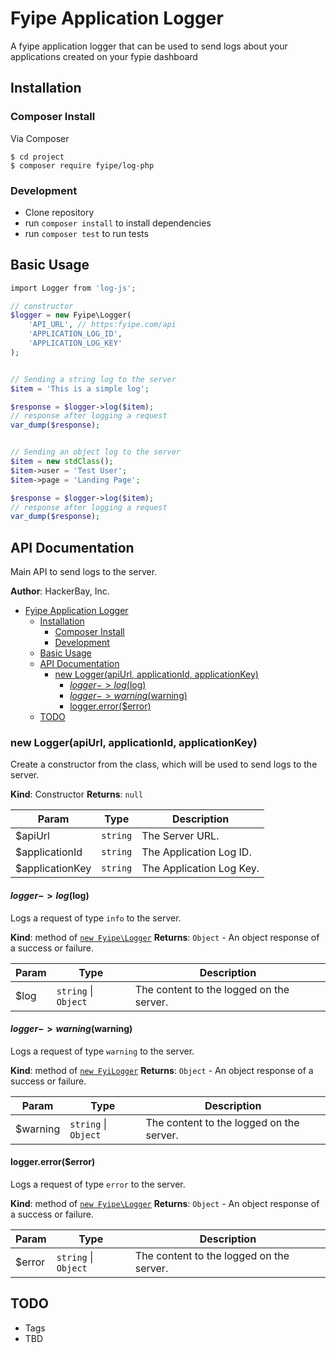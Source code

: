 # Fyipe Application Logger

A fyipe application logger that can be used to send logs about your applications created on your fypie dashboard

## Installation

### Composer Install

Via Composer

```
$ cd project
$ composer require fyipe/log-php
```

### Development

-   Clone repository
-   run `composer install` to install dependencies
-   run `composer test` to run tests

<a name="module_api"></a>

## Basic Usage

```php
import Logger from 'log-js';

// constructor
$logger = new Fyipe\Logger(
    'API_URL', // https:fyipe.com/api
    'APPLICATION_LOG_ID',
    'APPLICATION_LOG_KEY'
);


// Sending a string log to the server
$item = 'This is a simple log';

$response = $logger->log($item);
// response after logging a request
var_dump($response);


// Sending an object log to the server
$item = new stdClass();
$item->user = 'Test User';
$item->page = 'Landing Page';

$response = $logger->log($item);
// response after logging a request
var_dump($response);
```

## API Documentation

Main API to send logs to the server.

**Author**: HackerBay, Inc.

-   [Fyipe Application Logger](#fyipe-application-logger)
    -   [Installation](#installation)
        -   [Composer Install](#composer-install)
        -   [Development](#development)
    -   [Basic Usage](#basic-usage)
    -   [API Documentation](#api-documentation)
        -   [new Logger(apiUrl, applicationId, applicationKey)](#new-loggerapiurl-applicationid-applicationkey)
            -   [$logger->log($log)](#math-xmlnshttpwwww3org1998mathmathmlsemanticsmrowmilmimiomimigmimigmimiemimirmimomomomomilmimiomimigmimo-stretchyfalsemomrowannotation-encodingapplicationx-texlogger-logannotationsemanticsmathloggerloglog)
            -   [$logger->warning($warning)](#math-xmlnshttpwwww3org1998mathmathmlsemanticsmrowmilmimiomimigmimigmimiemimirmimomomomomiwmimiamimirmiminmimiimiminmimigmimo-stretchyfalsemomrowannotation-encodingapplicationx-texlogger-warningannotationsemanticsmathloggerwarningwarning)
            -   [logger.error(\$error)](#loggererrorerror)
    -   [TODO](#todo)

<a name="logger_api--logger"></a>

### new Logger(apiUrl, applicationId, applicationKey)

Create a constructor from the class, which will be used to send logs to the server.

**Kind**: Constructor
**Returns**: <code>null</code>

| Param            | Type                | Description              |
| ---------------- | ------------------- | ------------------------ |
| \$apiUrl         | <code>string</code> | The Server URL.          |
| \$applicationId  | <code>string</code> | The Application Log ID.  |
| \$applicationKey | <code>string</code> | The Application Log Key. |

#### $logger->log($log)

Logs a request of type `info` to the server.

**Kind**: method of [<code>new Fyipe\Logger</code>](#logger_api--logger)
**Returns**: <code>Object</code> - An object response of a success or failure.

| Param | Type                                       | Description                              |
| ----- | ------------------------------------------ | ---------------------------------------- |
| \$log | <code>string</code> \| <code>Object</code> | The content to the logged on the server. |

#### $logger->warning($warning)

Logs a request of type `warning` to the server.

**Kind**: method of [<code>new FyiLogger</code>](#logger_api--logger)
**Returns**: <code>Object</code> - An object response of a success or failure.

| Param     | Type                                       | Description                              |
| --------- | ------------------------------------------ | ---------------------------------------- |
| \$warning | <code>string</code> \| <code>Object</code> | The content to the logged on the server. |

#### logger.error(\$error)

Logs a request of type `error` to the server.

**Kind**: method of [<code>new Fyipe\Logger</code>](#logger_api--logger)
**Returns**: <code>Object</code> - An object response of a success or failure.

| Param   | Type                                       | Description                              |
| ------- | ------------------------------------------ | ---------------------------------------- |
| \$error | <code>string</code> \| <code>Object</code> | The content to the logged on the server. |

## TODO

-   Tags
-   TBD
